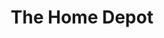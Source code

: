 ---
title: "The Home Depot"
url: /orlando/the-home-depot-east-colonial-drive/
shop: doityourself
---